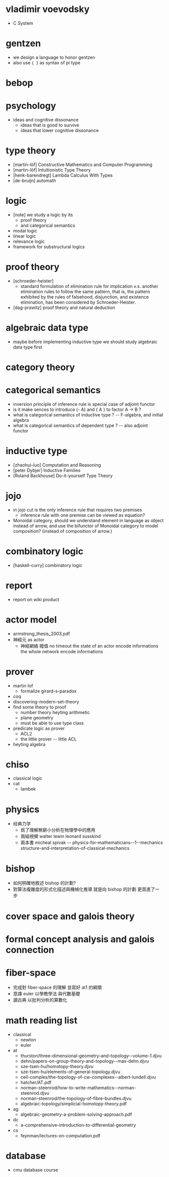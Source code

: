 # vladimir voevodsky
- C System
# gentzen
- we design a language to honor gentzen
- also use `{ }` as syntax of pi type
# bebop
# psychology
- ideas and cognitive dissonance
  - ideas that is good to survive
  - ideas that lower cognitive dissonance
# type theory
- [martin-löf] Constructive Mathematics and Computer Programming
- [martin-löf] Intuitionistic Type Theory
- [henk-barendregt] Lambda Calculus With Types
- [de-bruijn] automath
# logic
- [note] we study a logic by its
  - proof theory
  - and categorical semantics
- modal logic
- linear logic
- relevance logic
- framework for substructural logics
# proof theory
- [schroeder-heister]
  - standard formulation of elimination rule for implication
    v.s. another elimination rules to follow the same pattern,
    that is, the pattern exhibited by the rules of falsehood, disjunction, and existence elimination,
    has been considered by Schroeder-Heister.
- [dag-prawitz] proof theory and natural deduction
# algebraic data type
- maybe before implementing inductive type
  we should study algebraic data type first
# category theory
# categorical semantics
- inversion principle of inference rule is special case of adjoint functor
- is it make sences to introduce (- A) and { A } to factor A -> B ?
- what is categorical semantics of inductive type ? -- F-algebra, and initial algebra
- what is categorical semantics of dependent type ? -- also adjoint functor
# inductive type
- [zhaohui-luo] Computation and Reasoning
- [peter Dybjer] Inductive Families
- [Roland Backhouse] Do-it-yourself Type Theory
# jojo
- in jojo cut is the only inference rule that requires two premises
  - inference rule with one premise can be viewed as equation?
- Monoidal category, should we understand element in language as object instead of arrow,
  and use the bifunctor of Monoidal category to model composition? (instead of composition of arrow.)
# combinatory logic
- [haskell-curry] combinatory logic
# report
- report on wiki product
# actor model
- armstrong_thesis_2003.pdf
- 神經元 as actor
  - 神經網絡 閥值 no timeout
    the state of an actor encode informations
    the whole network encode informations
# prover
- martin lof
  - formalize girard-s-paradox
- coq
- discovering-modern-set-theory
- find some theory to proof
  - number theory
    heyting arithmetic
  - plane geometry
  - must be able to use type class
- predicate logic as prover
  - ACL2
  - the little prover -- little ACL
- heyting algebra
# chiso
- classical logic
- cat
  - lambek
# physics
- 经典力学
  - 爲了理解無窮小分析在物理學中的應用
  - 兩組視頻
    walter lewin
    leonard susskind
  - 兩本書
    micheal spivak -- physics-for-mathematicians--1--mechanics
    structure-and-interpretation-of-classical-mechanics
# bishop
- 如何明確地敘述 bishop 的計劃?
- 對算法複雜度的形式化描述與機械化推導
  就是向 bishop 的計劃 更買進了一步
# cover space and galois theory
# formal concept analysis and galois connection
# fiber-space
- 完成對 fiber-space 的理解 並寫好 at1 的綱領
- 意譯 euler 以學教學法 與代數基礎
- 讀古典 以批判分析的算數化
# math reading list
- classical
  - newton
  - euler
- at
  - thurston/three-dimensional-geometry-and-topology--volume-1.djvu
  - dehn/papers-on-group-theory-and-topology--max-dehn.djvu
  - sze-tsen-hu/homotopy-theory.djvu
  - sze-tsen-hu/elements-of-general-topology.djvu
  - cell-complex/the-topology-of-cw-complexes--albert-lundell.djvu
  - hatcher/AT.pdf
  - norman-steenrod/how-to-write-mathematics--norman-steenrod.djvu
  - norman-steenrod/the-topology-of-fibre-bundles.djvu
  - algebraic-topology/simplicial-homotopy-theory.pdf
- ag
  - algebraic-geometry-a-problem-solving-approach.pdf
- dc
  - a-comprehensive-introduction-to-differential-geometry
- cs
  - feynman/lectures-on-computation.pdf
# database
- cmu database course
